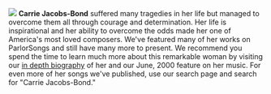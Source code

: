 
![](/bond-c.gif)
**Carrie Jacobs-Bond** suffered many tragedies in her life but managed to overcome them all through courage and determination. Her life is inspirational and her ability to overcome the odds made her one of America's most loved composers. We've featured many of her works on ParlorSongs and still have many more to present. We recommend you spend the time to learn much more about this remarkable woman by visiting our [in depth biography](/bios/cjbond/cjbond.php) of her and our June, 2000 feature on her music. For even more of her songs we've published, use our search page and search for "Carrie Jacobs-Bond." 